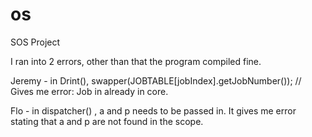 # os
SOS Project

I ran into 2 errors, other than that the program compiled fine.

Jeremy - in Drint(), swapper(JOBTABLE[jobIndex].getJobNumber()); //
Gives me error: Job in already in core.

Flo - in dispatcher() , a and p needs to be passed in. It gives me error
stating that a and p are not found in the scope.
